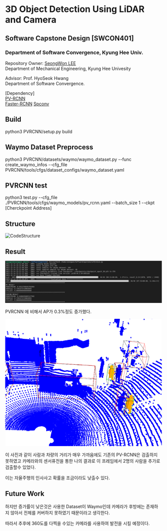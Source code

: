 # 3D Object Detection Using LiDAR and Camera

## Software Capstone Design [SWCON401]
### Department of Software Convergence, Kyung Hee Univ. 


Repository Owner: 
[SeongWon LEE](https://snovvyowl.github.io)\
Department of Mechanical Engineering, Kyung Hee Univesity

Advisor: 
Prof. HyoSeok Hwang\
Department of Software Convergence. 

[Dependency]\
[PV-RCNN](https://github.com/open-mmlab/OpenPCDet)\
[Faster-RCNN](https://github.com/open-mmlab/mmdetection)
[Spconv](https://github.com/traveller59/spconv)

## Build
python3 PVRCNN/setup.py build

## Waymo Dataset Preprocess
python3 PVRCNN/datasets/waymo/waymo_dataset.py --func create_waymo_infos --cfg_file PVRCNN/tools/cfgs/dataset_configs/waymo_dataset.yaml

## PVRCNN test
python3 test.py --cfg_file ./PVRCNN/tools/cfgs/waymo_models/pv_rcnn.yaml --batch_size 1 --ckpt [Cherckpoint Address]


## Structure
![CodeStructure](https://github.com/SnovvyOwl/Transparent_DepthEstimation/blob/main/DevelopmentLogs/codestruct.png)


## Result
![Result](https://github.com/SnovvyOwl/SoftwareCapstone/blob/main/doc/result.png)

PVRCNN 에 비해서 AP가 0.3%정도 증가했다.


![Myresult_Generated](https://github.com/SnovvyOwl/SoftwareCapstone/blob/main/doc/segboxresult.png)

이 사진과 같이 사람과 차량의 거리가 매우 가까움에도 기존의 PV-RCNN은 검출하지 못하였고 
카메라와의 센서퓨전을 통한 나의 결과로 이 프레임에서 2명의 사람을 추가로 검출할수 있었다.

이는 자율주행의 인사사고 확률을 조금이라도 낮출수 있다.

## Future Work
하지만 증가률이 낮은것은 사용한 Dataset이 Waymo인데 카메라가 후방에는 존재하지 않아서 전체를 커버하지 못하였기 때문이라고 생각한다.

따라서 추후에 360도를 다찍을 수있는 카메라를 사용하여 발전을 시킬 예정이다.